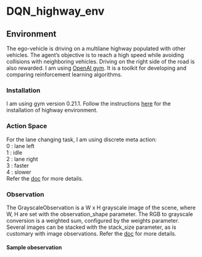 # DQN_highway_env
## Environment 
The ego-vehicle is driving on a multilane highway populated with other vehicles. The agent’s objective is to reach a high speed while avoiding collisions with neighboring vehicles. Driving on the right side of the road is also rewarded. I am using [OpenAI gym](https://gym.openai.com/). It is a toolkit for developing and comparing reinforcement learning algorithms.

### Installation
I am using gym version 0.21.1. Follow the instructions [here](https://highway-env.readthedocs.io/en/latest/installation.html) for the installation of highway environment.

### Action Space
For the lane changing task, I am using discrete meta action:      
0 : lane left       
1 : idle       
2 : lane right       
3 : faster       
4 : slower        
Refer the [doc](https://highway-env.readthedocs.io/en/latest/actions/index.html) for more details.

### Observation
The GrayscaleObservation is a W x H grayscale image of the scene, where W, H are set with the observation_shape parameter. The RGB to grayscale conversion is a weighted sum, configured by the weights parameter. Several images can be stacked with the stack_size parameter, as is customary with image observations. Refer the [doc](https://highway-env.readthedocs.io/en/latest/observations/index.html#grayscale-image) for more details.      

#### Sample obeservation


